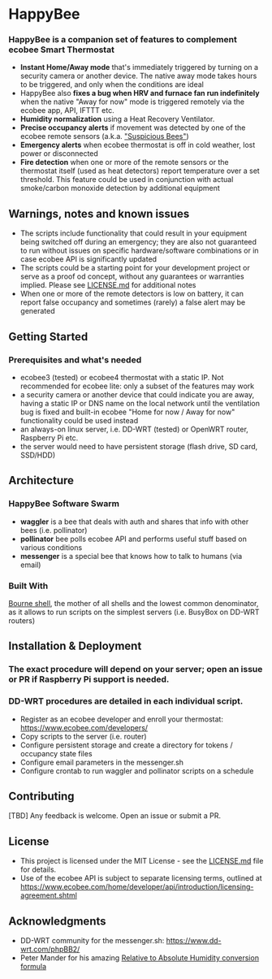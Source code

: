# HappyBee
### HappyBee is a companion set of features to complement ecobee Smart Thermostat
* **Instant Home/Away mode** that's immediately triggered by turning on a security camera or another device. The native away mode takes hours to be triggered, and only when the conditions are ideal
* HappyBee also **fixes a bug when HRV and furnace fan run indefinitely** when the native "Away for now" mode is triggered remotely via the ecobee app, API, IFTTT etc.
* **Humidity normalization** using a Heat Recovery Ventilator. 
* **Precise occupancy alerts** if movement was detected by one of the ecobee remote sensors (a.k.a. ["Suspicious Bees"](https://www.youtube.com/watch?v=bEwE4wyz00o&t=402))
* **Emergency alerts** when ecobee thermostat is off in cold weather, lost power or disconnected
* **Fire detection** when one or more of the remote sensors or the thermostat itself (used as heat detectors) report temperature over a set threshold. This feature could be used in conjunction with actual smoke/carbon monoxide detection by additional equipment

## Warnings, notes and known issues
* The scripts include functionality that could result in your equipment being switched off during an emergency; they are also not guaranteed to run without issues on specific hardware/software combinations or in case ecobee API is significantly updated
* The scripts could be a starting point for your development project or serve as a proof od concept, without any guarantees or warranties implied. Please see [LICENSE.md](LICENSE.md) for additional notes
* When one or more of the remote detectors is low on battery, it can report false occupancy and sometimes (rarely) a false alert may be generated 

## Getting Started
### Prerequisites and what's needed
* ecobee3 (tested) or ecobee4 thermostat with a static IP. Not recommended for ecobee lite: only a subset of the features may work
* a security camera or another device that could indicate you are away, having a static IP or DNS name on the local network until the ventilation bug is fixed and built-in ecobee "Home for now / Away for now" functionality could be used instead
* an always-on linux server, i.e. DD-WRT (tested) or OpenWRT router, Raspberry Pi etc.
* the server would need to have persistent storage (flash drive, SD card, SSD/HDD)

## Architecture
### HappyBee Software Swarm
* **waggler** is a bee that deals with auth and shares that info with other bees (i.e. pollinator)
* **pollinator** bee polls ecobee API and performs useful stuff based on various conditions
* **messenger** is a special bee that knows how to talk to humans (via email)

### Built With
[Bourne shell](https://en.wikibooks.org/wiki/Bourne_Shell_Scripting), the mother of all shells and the lowest common denominator, as it allows to run scripts on the simplest servers (i.e. BusyBox on DD-WRT routers)

## Installation & Deployment
### The exact procedure will depend on your server; open an issue or PR if Raspberry Pi support is needed.
### DD-WRT procedures are detailed in each individual script.
* Register as an ecobee developer and enroll your thermostat: https://www.ecobee.com/developers/
* Copy scripts to the server (i.e. router)
* Configure persistent storage and create a directory for tokens / occupancy state files
* Configure email parameters in the messenger.sh
* Configure crontab to run waggler and pollinator scripts on a schedule 

## Contributing
[TBD] Any feedback is welcome. Open an issue or submit a PR.

## License
* This project is licensed under the MIT License - see the [LICENSE.md](LICENSE.md) file for details.
* Use of the ecobee API is subject to separate licensing terms, outlined at https://www.ecobee.com/home/developer/api/introduction/licensing-agreement.shtml

## Acknowledgments
* DD-WRT community for the messenger.sh: https://www.dd-wrt.com/phpBB2/
* Peter Mander for his amazing [Relative to Absolute Humidity conversion formula](https://carnotcycle.wordpress.com/2012/08/04/how-to-convert-relative-humidity-to-absolute-humidity/)
